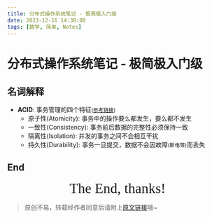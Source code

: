 ```yaml
---
title: 分布式操作系统笔记 - 极简极入门级
date: 2023-12-16 14:38:08
tags: [数学, 简单, Notes]
---
```


# 分布式操作系统笔记 - 极简极入门级

## 名词解释

+ **ACID**: 事务管理的四个特征<small>([参考链接](https://blog.csdn.net/dengjili/article/details/82468576))</small>
  + 原子性(Atomicity): 事务中的操作要么都发生，要么都不发生
  + 一致性(Consistency): 事务前后数据的完整性必须保持一致
  + 隔离性(Isolation): 并发的事务之间不会相互干扰
  + 持久性(Durability): 事务一旦提交，数据不会因故障<small>(断电等)</small>而丢失

## End

<center><font size="6px" face="Ink Free">The End, thanks!</font></center>

> 原创不易，转载经作者同意后请附上[原文链接](https://blog.tisfy.eu.org/2023/12/16/Other-Math-GraphTheory-Notes/)哦~
